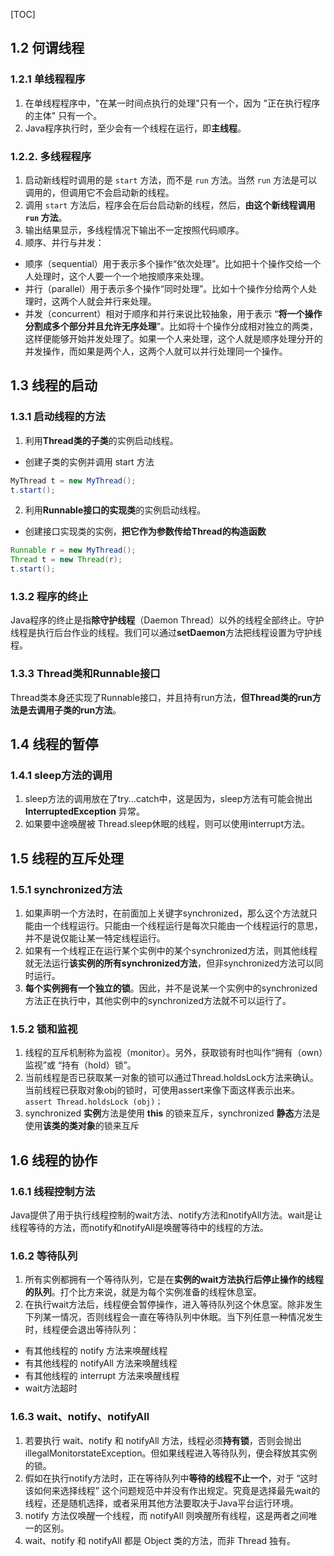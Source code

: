 [TOC]


## 1.2 何谓线程

### 1.2.1 单线程程序

1. 在单线程程序中，"在某一时间点执行的处理"只有一个，因为 "正在执行程序的主体" 只有一个。
2. Java程序执行时，至少会有一个线程在运行，即**主线程**。


### 1.2.2. 多线程程序

1. 启动新线程时调用的是 `start` 方法，而不是 `run` 方法。当然 `run` 方法是可以调用的，但调用它不会启动新的线程。
2. 调用 `start` 方法后，程序会在后台启动新的线程，然后，**由这个新线程调用 `run` 方法**。
3. 输出结果显示，多线程情况下输出不一定按照代码顺序。
4. 顺序、并行与并发：
  + 顺序（sequential）用于表示多个操作“依次处理”。比如把十个操作交给一个人处理时，这个人要一个一个地按顺序来处理。
  + 并行（parallel）用于表示多个操作“同时处理”。比如十个操作分给两个人处理时，这两个人就会并行来处理。
  + 并发（concurrent）相对于顺序和并行来说比较抽象，用于表示 “**将一个操作分割成多个部分并且允许无序处理**”。比如将十个操作分成相对独立的两类，这样便能够开始并发处理了。如果一个人来处理，这个人就是顺序处理分开的并发操作，而如果是两个人，这两个人就可以并行处理同一个操作。



## 1.3 线程的启动

### 1.3.1 启动线程的方法

1. 利用**Thread类的子类**的实例启动线程。
+ 创建子类的实例并调用 start 方法
```java
MyThread t = new MyThread();
t.start();
```
2. 利用**Runnable接口的实现类**的实例启动线程。
+ 创建接口实现类的实例，**把它作为参数传给Thread的构造函数**
```java
Runnable r = new MyThread();
Thread t = new Thread(r);
t.start();
```

### 1.3.2 程序的终止
Java程序的终止是指**除守护线程**（Daemon Thread）以外的线程全部终止。守护线程是执行后台作业的线程。我们可以通过**setDaemon**方法把线程设置为守护线程。

### 1.3.3 Thread类和Runnable接口
Thread类本身还实现了Runnable接口，并且持有run方法，**但Thread类的run方法是去调用子类的run方法**。



## 1.4 线程的暂停

### 1.4.1 sleep方法的调用
1. sleep方法的调用放在了try...catch中，这是因为，sleep方法有可能会抛出 **InterruptedException** 异常。
2. 如果要中途唤醒被 Thread.sleep休眠的线程，则可以使用interrupt方法。



## 1.5 线程的互斥处理

### 1.5.1 synchronized方法
1. 如果声明一个方法时，在前面加上关键字synchronized，那么这个方法就只能由一个线程运行。只能由一个线程运行是每次只能由一个线程运行的意思，并不是说仅能让某一特定线程运行。
2. 如果有一个线程正在运行某个实例中的某个synchronized方法，则其他线程就无法运行**该实例的所有synchronized方法**，但非synchronized方法可以同时运行。
3. **每个实例拥有一个独立的锁**。因此，并不是说某一个实例中的synchronized方法正在执行中，其他实例中的synchronized方法就不可以运行了。

### 1.5.2 锁和监视
1. 线程的互斥机制称为监视（monitor）。另外，获取锁有时也叫作“拥有（own）监视”或
“持有（hold）锁”。
2. 当前线程是否已获取某一对象的锁可以通过Thread.holdsLock方法来确认。当前线程已获取对象obj的锁时，可使用assert来像下面这样表示出来。
`assert Thread.holdsLock (obj)；`
3. synchronized **实例**方法是使用 **this** 的锁来互斥，synchronized **静态**方法是使用**该类的类对象**的锁来互斥



## 1.6 线程的协作

### 1.6.1 线程控制方法
Java提供了用于执行线程控制的wait方法、notify方法和notifyAll方法。wait是让线程等待的方法，而notify和notifyAll是唤醒等待中的线程的方法。

### 1.6.2 等待队列
1. 所有实例都拥有一个等待队列，它是在**实例的wait方法执行后停止操作的线程的队列**。打个比方来说，就是为每个实例准备的线程休息室。
2. 在执行wait方法后，线程便会暂停操作，进入等待队列这个休息室。除非发生下列某一情况，否则线程会一直在等待队列中休眠。当下列任意一种情况发生时，线程便会退出等待队列：
  + 有其他线程的 notify 方法来唤醒线程
  + 有其他线程的 notifyAll 方法来唤醒线程
  + 有其他线程的 interrupt 方法来唤醒线程
  + wait方法超时

### 1.6.3 wait、notify、notifyAll
1. 若要执行 wait、notify 和 notifyAll 方法，线程必须**持有锁**，否则会抛出 illegalMonitorstateException。但如果线程进入等待队列，便会释放其实例的锁。
2. 假如在执行notify方法时，正在等待队列中**等待的线程不止一个**，对于 “这时该如何来选择线程” 这个问题规范中并没有作出规定。究竟是选择最先wait的线程，还是随机选择，或者采用其他方法要取决于Java平台运行环境。
3. notify 方法仅唤醒一个线程，而 notifyAll 则唤醒所有线程，这是两者之间唯一的区别。
4. wait、notify 和 notifyAll 都是 Object 类的方法，而非 Thread 独有。


















